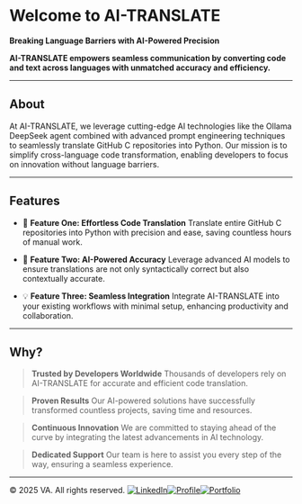 # Welcome to AI-TRANSLATE

**Breaking Language Barriers with AI-Powered Precision**

**AI-TRANSLATE empowers seamless communication by converting code and text across languages with unmatched accuracy and efficiency.**

---

## **About**

At AI-TRANSLATE, we leverage cutting-edge AI technologies like the Ollama DeepSeek agent combined with advanced prompt engineering techniques to seamlessly translate GitHub C repositories into Python. Our mission is to simplify cross-language code transformation, enabling developers to focus on innovation without language barriers.

---

## **Features**

- 🌟 **Feature One: Effortless Code Translation**
    Translate entire GitHub C repositories into Python with precision and ease, saving countless hours of manual work.

- 🚀 **Feature Two: AI-Powered Accuracy**
    Leverage advanced AI models to ensure translations are not only syntactically correct but also contextually accurate.

- 💡 **Feature Three: Seamless Integration**
    Integrate AI-TRANSLATE into your existing workflows with minimal setup, enhancing productivity and collaboration.

---

## **Why?**

> **Trusted by Developers Worldwide**
    Thousands of developers rely on AI-TRANSLATE for accurate and efficient code translation.

> **Proven Results**
    Our AI-powered solutions have successfully transformed countless projects, saving time and resources.

> **Continuous Innovation**
    We are committed to staying ahead of the curve by integrating the latest advancements in AI technology.

> **Dedicated Support**
    Our team is here to assist you every step of the way, ensuring a seamless experience.

---

© 2025 VA. All rights reserved. 
[![LinkedIn](https://img.shields.io/badge/LinkedIn-Connect-blue)](https://www.linkedin.com/in/charudatta-korde/)[![Profile](https://img.shields.io/badge/Profile-View-green)](https://github.com/charudatta10)[![Portfolio](https://img.shields.io/badge/Portfolio-View-orange)](https://charudatta10.github.io/portfolio/)